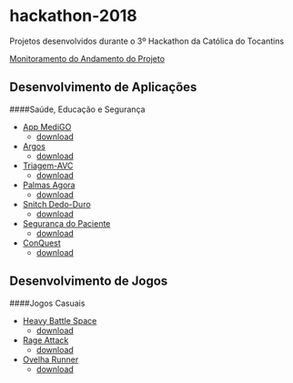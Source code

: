 # hackathon-2018
Projetos desenvolvidos durante o 3º Hackathon da Católica do Tocantins


[Monitoramento do Andamento do Projeto](https://dashboard-hackton.herokuapp.com)



## Desenvolvimento de Aplicações
####Saúde, Educação e Segurança

- [App MediGO](https://github.com/brunomoraisti/AppMedigo)
	- [download](https://github.com/brunomoraisti/AppMedigo/archive/master.zip)
- [Argos](https://github.com/brunnosales/argos2)
	- [download](https://github.com/brunnosales/argos2/archive/master.zip)
- [Triagem-AVC](https://github.com/vilmarferreira/Triagem-AVC)
	- [download](https://github.com/vilmarferreira/Triagem-AVC/archive/master.zip)
- [Palmas Agora](https://github.com/juleow/projeto_hackathon)
	- [download](https://github.com/juleow/projeto_hackathon/archive/master.zip)
- [Snitch Dedo-Duro](https://github.com/DanielArrais/snitchdedoduro)
	- [download](https://github.com/DanielArrais/snitchdedoduro/archive/master.zip)
- [Segurança do Paciente](https://github.com/SkyList/Hackathon-prototipo)
	- [download](https://github.com/SkyList/Hackathon-prototipo/archive/master.zip)
- [ConQuest](https://github.com/felipegomesgit13/ConQuest)
	- [download](https://github.com/felipegomesgit13/ConQuest/archive/master.zip)

## Desenvolvimento de Jogos
####Jogos Casuais


- [Heavy Battle Space](https://github.com/BersonCrios/HeavyBattleSpace)
	- [download](https://github.com/BersonCrios/HeavyBattleSpace/archive/master.zip)
- [Rage Attack](https://github.com/saviossmg/RageAttack)
	- [download](https://github.com/saviossmg/RageAttack/archive/master.zip)
- [Ovelha Runner](https://github.com/Adailsonacj/OvelhaRunner)
	- [download](https://github.com/Adailsonacj/OvelhaRunner/archive/master.zip)
